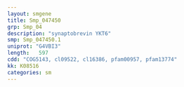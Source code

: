 ```yaml
---
layout: smgene
title: Smp_047450
grp: Smp_04
description: "synaptobrevin YKT6"
smp: Smp_047450.1
uniprot: "G4VBI3"
length:   597
cdd: "COG5143, cl09522, cl16386, pfam00957, pfam13774"
kk: K08516
categories: sm
---
```

